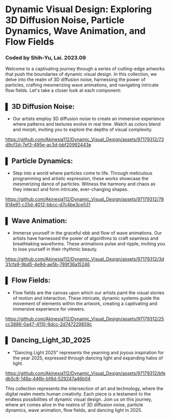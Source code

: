 # Dynamic Visual Design: Exploring 3D Diffusion Noise, Particle Dynamics, Wave Animation, and Flow Fields
### Coded by Shih-Yu, Lai. 2023.09

Welcome to a captivating journey through a series of cutting-edge artworks that push the boundaries of dynamic visual design. In this collection, we delve into the realm of 3D diffusion noise, harnessing the power of particles, crafting mesmerizing wave animations, and navigating intricate flow fields. Let's take a closer look at each component:

## ▌ 3D Diffusion Noise:
* Our artists employ 3D diffusion noise to create an immersive experience where patterns and textures evolve in real time. Watch as colors blend and morph, inviting you to explore the depths of visual complexity.

https://github.com/Akinesia112/Dynamic_Visual_Design/assets/97179312/73d9cf2d-7ef3-495e-ac3d-bbf20992443e

## ▌ Particle Dynamics:
* Step into a world where particles come to life. Through meticulous programming and artistic expression, these works showcase the mesmerizing dance of particles. Witness the harmony and chaos as they interact and form intricate, ever-changing shapes.

https://github.com/Akinesia112/Dynamic_Visual_Design/assets/97179312/78814e91-c25d-4012-bbcc-d7c4be3ce531

## ▌ Wave Animation:
* Immerse yourself in the graceful ebb and flow of wave animations. Our artists have harnessed the power of algorithms to craft seamless and breathtaking waveforms. These animations pulse and ripple, inviting you to lose yourself in their rhythmic beauty.

https://github.com/Akinesia112/Dynamic_Visual_Design/assets/97179312/3d31cfa9-9bd5-4e9d-ae5b-789f36a15246

## ▌ Flow Fields:
* Flow fields are the canvas upon which our artists paint the visual stories of motion and interaction. These intricate, dynamic systems guide the movement of elements within the artwork, creating a captivating and immersive experience for viewers.


https://github.com/Akinesia112/Dynamic_Visual_Design/assets/97179312/25cc3886-0a47-4110-9dcc-2d747229859c

## ▌ Dancing_Light_3D_2025

* "Dancing Light 2025" represents the yearning and joyous inspiration for the year 2025, expressed through dancing light and expanding halos of light.

https://github.com/Akinesia112/Dynamic_Visual_Design/assets/97179312/bfedb5c8-148a-446b-bf8d-529247a46b04

This collection represents the intersection of art and technology, where the digital realm meets human creativity. Each piece is a testament to the endless possibilities of dynamic visual design. Join us on this journey, where art comes alive in the realms of 3D diffusion noise, particle dynamics, wave animation, flow fields, and dancing light in 2025.

